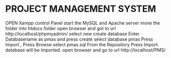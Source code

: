 # PROJECT MANAGEMENT SYSTEM

OPEN Xampp control Panel
start the MySQL and Apache server
move the folder into htdocs folder
open browser and got to url http://localhost/phpmyadmin/
select new create database Enter Databasename as pmas and press create
select database pmas 
Press Import , Press Browse select pmas.sql From the Repository
Press Import. database will be Imported.
open browser and go to url http://localhost/PMS/

